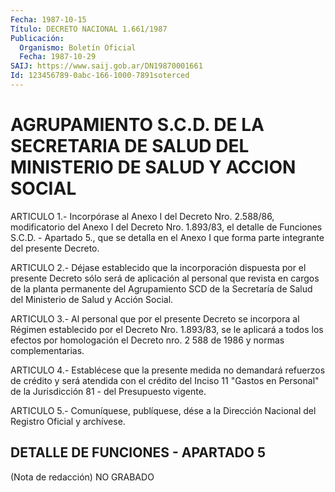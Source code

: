 ```yaml
---
Fecha: 1987-10-15
Título: DECRETO NACIONAL 1.661/1987
Publicación:
  Organismo: Boletín Oficial
  Fecha: 1987-10-29
SAIJ: https://www.saij.gob.ar/DN19870001661
Id: 123456789-0abc-166-1000-7891soterced
---
```

# AGRUPAMIENTO S.C.D. DE LA SECRETARIA DE SALUD DEL MINISTERIO DE SALUD Y ACCION SOCIAL

<a id="1"></a>
ARTICULO  1.-  Incorpórase  al  Anexo  I del Decreto Nro. 2.588/86, modificatorio del Anexo I del Decreto Nro.  1.893/83, el detalle de Funciones  S.C.D.  - Apartado 5., que se detalla  en el Anexo I que forma parte integrante del presente Decreto.

<a id="2"></a>
ARTICULO  2.- Déjase establecido que la incorporación dispuesta por el presente  Decreto  sólo  será  de  aplicación  al  personal  que revista  en  cargos de la planta permanente del Agrupamiento SCD de la Secretaría  de  Salud  del  Ministerio de Salud y Acción Social.

<a id="3"></a>
ARTICULO  3.-  Al personal que por el presente Decreto se incorpora al  Régimen  establecido  por  el  Decreto  Nro.  1.893/83,  se  le aplicará a todos  los  efectos  por  homologación el Decreto nro. 2 588 de 1986 y normas complementarias.

<a id="4"></a>
ARTICULO  4.-  Establécese  que  la  presente  medida  no demandará refuerzos de crédito y será atendida con el crédito del  Inciso  11 "Gastos  en  Personal"  de  la  Jurisdicción  81  - del Presupuesto vigente.

<a id="5"></a>
ARTICULO  5.- Comuníquese, publíquese, dése a la Dirección Nacional del Registro Oficial y archívese.

## DETALLE DE FUNCIONES - APARTADO 5

<a id="1"></a>
(Nota de redacción) NO GRABADO